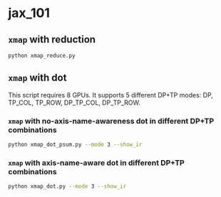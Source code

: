 # jax_101

## `xmap` with reduction

```bash
python xmap_reduce.py
```

## `xmap` with dot

This script requires 8 GPUs. It supports 5 different DP+TP modes: DP, TP_COL,
TP_ROW, DP_TP_COL, DP_TP_ROW.

### `xmap` with no-axis-name-awareness dot in different DP+TP combinations

```bash
python xmap_dot_psum.py --mode 3 --show_ir
```

### `xmap` with axis-name-aware dot in different DP+TP combinations

```bash
python xmap_dot.py --mode 3 --show_ir
```

